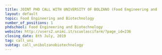 ```yaml
---
title: JOINT PHD CALL WITH UNIVERSITY OF BOLZANO (Food Engineering and Biotechnology), ITALY  
layout: default
topic: Food Engineering and Biotechnology 
number_of_positions: 1
phdschool: Food Engineering and Biotechnology
website: http://users2.unimi.it/scuolascifarm/?page_id=236
closing_date: 8th July, 2019
tag: call_uni
subtag: call_unibolzanobiotechnology 
---
```

